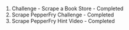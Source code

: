 01. Challenge - Scrape a Book Store - Completed
02. Scrape PepperFry Challenge - Completed
03. Scrape PepperFry Hint Video - Completed
